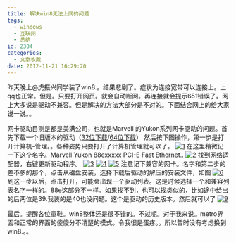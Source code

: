 ```yaml
---
title: 解决win8无法上网的问题
tags:
  - windows
  - 互联网
  - 总结
id: 2304
categories:
  - 文章收藏
date: 2012-11-21 16:29:20
---
```


昨天晚上@虎振兴同学装了win8.。结果悲剧了。症状为连接宽带可以连接上。上qq也正常。但是。只要打开网页。就会自动断网。再连接就会提示651错误了。网上大多说是驱动不兼容。但是解决的方法大部分是不对的。下面结合网上的给大家说一说。。

网卡驱动目测是都是美满公司，也就是Marvell 的Yukon系列网卡驱动的问题。首先下载一个旧版本的驱动（[32位下载](http://pan.baidu.com/share/link?shareid=157758&uk=1493685990)/[64位下载](http://pan.baidu.com/share/link?shareid=157761&uk=1493685990)）
然后按下图操作，第一步是打开计算机-管理。。各种姿势只要打开了计算机管理就可以了。
[![](/images/64492d91b55bcb36bfca307f79e7085701e4d385.jpg "1")](http://leaverimage.b0.upaiyun.com/29531_o.jpg)
在这里稍微记一下这个名字。Marvell Yukon  88exxxxx  PCI-E Fast Ethernet..
[![](/images/f62bc3bc8f6c801bb02b7ac3b5828cd8b8949409.jpg "2")](http://leaverimage.b0.upaiyun.com/29542_o.jpg)
找到网络适配器，右键更新驱动程序。
[![](/images/de07155b61319d7d4bcd6850502b67cf08e010e7.jpg "3")](http://leaverimage.b0.upaiyun.com/29532_o.jpg)
[![](/images/31566293ba5a32fff3f1654f50247e65824c1def.jpg "4")](http://leaverimage.b0.upaiyun.com/29534_o.jpg)
[![](/images/b77e3594df179d35a82777375611b20549290884.jpg "5")](http://leaverimage.b0.upaiyun.com/29535_o.jpg)
注意记下兼容的网卡。名字和第二步的差不多的那个，点击从磁盘安装，选择下载后驱动的解压的安装文件，如图
[![](/images/925d77e1da47d263c1e41785765b5af2b6152818.jpg "6")](http://leaverimage.b0.upaiyun.com/29536_o.jpg)
到这一步以后，点击打开，可能会出现一个驱动列表。这是时候选择一个和兼容列表名字一样的。88e这部分不一样。如果找不到，也可以找类似的，比如途中给出的后两位是39.我装的是40也没问题。这个是驱动的历史版本。然后就可以了
[![](/images/02f918179789c33bccb038983bae0125c0d0d988.jpg "9")](http://leaverimage.b0.upaiyun.com/29538_o.jpg)

最后。提醒各位童鞋。win8整体还是很不错的。不过呢。对于我来说。metro界面和正常的界面的傻傻分不清楚的模式。令我很是蛋疼。。所以暂时没有考虑换到win8.。。